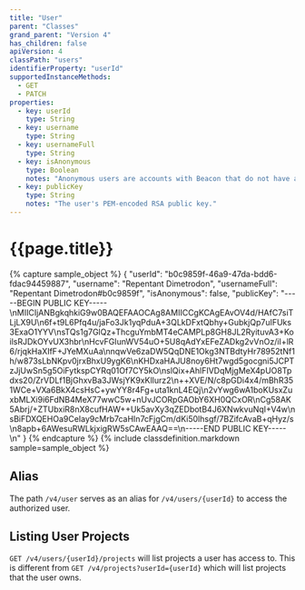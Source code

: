 ```yaml
---
title: "User"
parent: "Classes"
grand_parent: "Version 4"
has_children: false
apiVersion: 4
classPath: "users"
identifierProperty: "userId"
supportedInstanceMethods:
  - GET
  - PATCH
properties:
  - key: userId
    type: String
  - key: username
    type: String
  - key: usernameFull
    type: String
  - key: isAnonymous
    type: Boolean
    notes: "Anonymous users are accounts with Beacon that do not have a username, email, and password."
  - key: publicKey
    type: String
    notes: "The user's PEM-encoded RSA public key."
---
```

# {{page.title}}

{% capture sample_object %}
{
  "userId": "b0c9859f-46a9-47da-bdd6-fdac94459887",
  "username": "Repentant Dimetrodon",
  "usernameFull": "Repentant Dimetrodon#b0c9859f",
  "isAnonymous": false,
  "publicKey": "-----BEGIN PUBLIC KEY-----\nMIICIjANBgkqhkiG9w0BAQEFAAOCAg8AMIICCgKCAgEAvOV4d/HAfC7siTLjLX9U\n6f+t9L6Pfq4u/jaFo3Jk1yqPduA+3QLkDFxtQbhy+GubkjQp7uIFUks3ExaO1YYV\nsTQs1g7GlQz+ThcguYmbMT4eCAMPLp8GH8JL2RyituvA3+KoilsRJDkOYvUX3hbr\nHcvFGIunWV54uO+5U8qAdYxEFeZADkg2vVnOz/iI+lR6/rjqkHaXIfF+JYeMXuAa\nnqwVe6zaDW5QqDNE1Okg3NTBdtyHr78952tNf1h/w873sLbNKpv0jrxBhxU9ygK6\nKHDxaHAJU8noy6Ht7wgd5gocgni5JCPTzJjUwSn5g5OiFytkspCYRq01Of7CY5kO\nslQix+AhlFIVDqMjgMeX4pUO8Tpdxs20/ZrVDLf1BjGhxvBa3JWsjYK9xKlIurz2\n++XVE/N/c8pGDi4x4/mBhR351WCe+VXa6BkX4csHsC+ywYY8r4Fg+uta1knL4EQj\n2vYwg6wA1boKUsxZuxbMLXi9i6FdNB4MeX77wwC5w+nUvJCORpGAObY6XH0QCxOR\nCg58AK5Abrj/+ZTUbxiR8nX8cufHAW++Uk5avXy3qZEDbotB4J6XNwkvuNqI+V4w\nsBiFDXQEHOa9CeIay9cMrb7caHIn7cFjgCm/dKi50lhsgf/7BZifcAvaB+qHyz/s\n8apb+6AWesuRWLkjxigRW5sCAwEAAQ==\n-----END PUBLIC KEY-----\n"
}
{% endcapture %}
{% include classdefinition.markdown sample=sample_object %}

## Alias
The path `/v4/user` serves as an alias for `/v4/users/{userId}` to access the authorized user.

## Listing User Projects
`GET /v4/users/{userId}/projects` will list projects a user has access to. This is different from `GET /v4/projects?userId={userId}` which will list projects that the user owns.